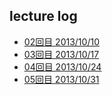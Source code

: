 ## lecture log
 * [02回目 2013/10/10](https://github.com/ie-ModelingAndDesign/2013-Summary/blob/master/doc/leclog/20131010.md)
 * [03回目 2013/10/17](https://github.com/ie-ModelingAndDesign/2013-Summary/blob/master/doc/leclog/20131017.md)
 * [04回目 2013/10/24](https://github.com/ie-ModelingAndDesign/2013-Summary/blob/master/doc/leclog/20131024.md)
 * [05回目 2013/10/31](https://github.com/ie-ModelingAndDesign/2013-Summary/blob/master/doc/leclog/20131031.md)
